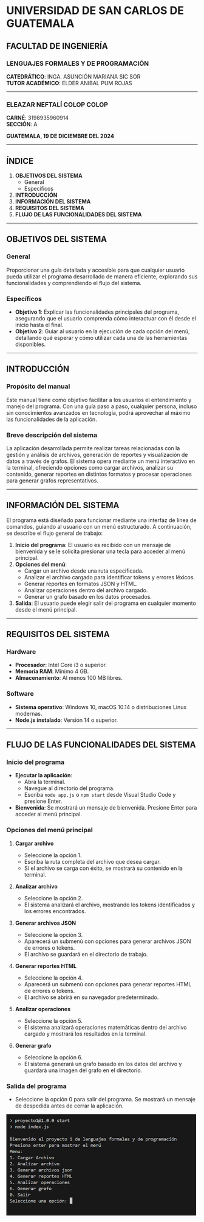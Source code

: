# UNIVERSIDAD DE SAN CARLOS DE GUATEMALA  
## FACULTAD DE INGENIERÍA  
### LENGUAJES FORMALES Y DE PROGRAMACIÓN  

**CATEDRÁTICO**: INGA. ASUNCIÓN MARIANA SIC SOR  
**TUTOR ACADÉMICO**: ELDER ANIBAL PUM ROJAS  

---

### ELEAZAR NEFTALÍ COLOP COLOP  
**CARNÉ**: 3198935960914  
**SECCIÓN**: A  

**GUATEMALA, 19 DE DICIEMBRE DEL 2024**

---

## ÍNDICE  

1. **OBJETIVOS DEL SISTEMA**  
   - General  
   - Específicos  
2. **INTRODUCCIÓN**  
3. **INFORMACIÓN DEL SISTEMA**  
4. **REQUISITOS DEL SISTEMA**  
5. **FLUJO DE LAS FUNCIONALIDADES DEL SISTEMA**  

---

## OBJETIVOS DEL SISTEMA  

### General  
Proporcionar una guía detallada y accesible para que cualquier usuario pueda utilizar el programa desarrollado de manera eficiente, explorando sus funcionalidades y comprendiendo el flujo del sistema.  

### Específicos  
- **Objetivo 1**: Explicar las funcionalidades principales del programa, asegurando que el usuario comprenda cómo interactuar con él desde el inicio hasta el final.  
- **Objetivo 2**: Guiar al usuario en la ejecución de cada opción del menú, detallando qué esperar y cómo utilizar cada una de las herramientas disponibles.  

---

## INTRODUCCIÓN  

### Propósito del manual  
Este manual tiene como objetivo facilitar a los usuarios el entendimiento y manejo del programa. Con una guía paso a paso, cualquier persona, incluso sin conocimientos avanzados en tecnología, podrá aprovechar al máximo las funcionalidades de la aplicación.  

### Breve descripción del sistema  
La aplicación desarrollada permite realizar tareas relacionadas con la gestión y análisis de archivos, generación de reportes y visualización de datos a través de grafos. El sistema opera mediante un menú interactivo en la terminal, ofreciendo opciones como cargar archivos, analizar su contenido, generar reportes en distintos formatos y procesar operaciones para generar grafos representativos.  

---

## INFORMACIÓN DEL SISTEMA  

El programa está diseñado para funcionar mediante una interfaz de línea de comandos, guiando al usuario con un menú estructurado. A continuación, se describe el flujo general de trabajo:  
1. **Inicio del programa**: El usuario es recibido con un mensaje de bienvenida y se le solicita presionar una tecla para acceder al menú principal.  
2. **Opciones del menú**:  
   - Cargar un archivo desde una ruta especificada.  
   - Analizar el archivo cargado para identificar tokens y errores léxicos.  
   - Generar reportes en formatos JSON y HTML.  
   - Analizar operaciones dentro del archivo cargado.  
   - Generar un grafo basado en los datos procesados.  
3. **Salida**: El usuario puede elegir salir del programa en cualquier momento desde el menú principal.  

---

## REQUISITOS DEL SISTEMA  

### Hardware  
- **Procesador**: Intel Core i3 o superior.  
- **Memoria RAM**: Mínimo 4 GB.  
- **Almacenamiento**: Al menos 100 MB libres.  

### Software  
- **Sistema operativo**: Windows 10, macOS 10.14 o distribuciones Linux modernas.  
- **Node.js instalado**: Versión 14 o superior.  

---

## FLUJO DE LAS FUNCIONALIDADES DEL SISTEMA  

### Inicio del programa  
- **Ejecutar la aplicación**:  
  - Abra la terminal.  
  - Navegue al directorio del programa.  
  - Escriba `node app.js` o `npm start` desde Visual Studio Code y presione Enter.  
- **Bienvenida**: Se mostrará un mensaje de bienvenida. Presione Enter para acceder al menú principal.  

### Opciones del menú principal  
1. **Cargar archivo**  
   - Seleccione la opción 1.  
   - Escriba la ruta completa del archivo que desea cargar.  
   - Si el archivo se carga con éxito, se mostrará su contenido en la terminal.  

2. **Analizar archivo**  
   - Seleccione la opción 2.  
   - El sistema analizará el archivo, mostrando los tokens identificados y los errores encontrados.  

3. **Generar archivos JSON**  
   - Seleccione la opción 3.  
   - Aparecerá un submenú con opciones para generar archivos JSON de errores o tokens.  
   - El archivo se guardará en el directorio de trabajo.  

4. **Generar reportes HTML**  
   - Seleccione la opción 4.  
   - Aparecerá un submenú con opciones para generar reportes HTML de errores o tokens.  
   - El archivo se abrirá en su navegador predeterminado.  

5. **Analizar operaciones**  
   - Seleccione la opción 5.  
   - El sistema analizará operaciones matemáticas dentro del archivo cargado y mostrará los resultados en la terminal.  

6. **Generar grafo**  
   - Seleccione la opción 6.  
   - El sistema generará un grafo basado en los datos del archivo y guardará una imagen del grafo en el directorio.  

### Salida del programa  
- Seleccione la opción 0 para salir del programa. Se mostrará un mensaje de despedida antes de cerrar la aplicación.  

<img src="menu.png" alt="Imagen del autómata" width="500">
